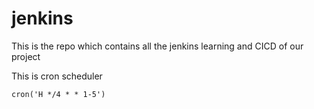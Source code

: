# jenkins

This is the repo which contains all the jenkins learning and CICD of our project


This is cron scheduler

```
cron('H */4 * * 1-5') 

``` 